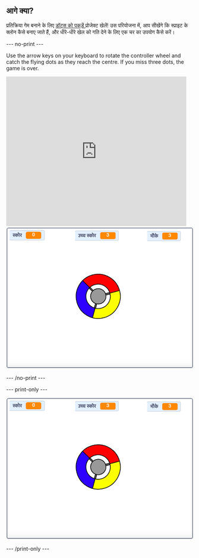 ## आगे क्या?

प्रतिक्रिया गेम बनाने के लिए [ डॉट्स को पकड़ें ](https://projects.raspberrypi.org/en/projects/catch-the-dots?utm_source=pathway&utm_medium=whatnext&utm_campaign=projects) प्रोजेक्ट खेलें! उस परियोजना में, आप सीखेंगे कि स्प्राइट के क्लोन कैसे बनाए जाते हैं, और धीरे-धीरे खेल को गति देने के लिए एक चर का उपयोग कैसे करें।

\--- no-print \---

Use the arrow keys on your keyboard to rotate the controller wheel and catch the flying dots as they reach the centre. If you miss three dots, the game is over.

<div class="scratch-preview">
  <iframe allowtransparency="true" width="485" height="402" src="https://scratch.mit.edu/projects/embed/252923761/?autostart=false" frameborder="0" scrolling="no"></iframe>
  <img src="images/dots-final.png">
</div>

\--- /no-print \---

\--- print-only \---

![Dots screenshot](images/dots-final.png)

\--- /print-only \---